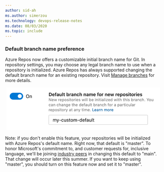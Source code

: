 ```yaml
---
author: sid-ah
ms.author: simerzou
ms.technology: devops-release-notes
ms.date: 08/03/2020
ms.topic: include
---
```


### Default branch name preference

Azure Repos now offers a customizable initial branch name for Git. In repository settings, you may choose any legal branch name to use when a repository is initialized. Azure Repos has always supported changing the default branch name for an existing repository. Visit [Manage branches](https://docs.microsoft.com/azure/devops/repos/git/manage-your-branches?view=azure-devops) for more details.  

&nbsp;<img src="../../media/173-pipelines-1-0.png" alt='default-branch-name' width="500">

Note: if you don't enable this feature, your repositories will be initialized with Azure Repos's default name. Right now, that default is "master". To honor Microsoft's commitment to, and customer requests for, inclusive language, we'll be joining [industry peers](https://github.com/github/renaming) in changing this default to "main". That change will occur later this summer. If you want to keep using "master", you should turn on this feature now and set it to "master".